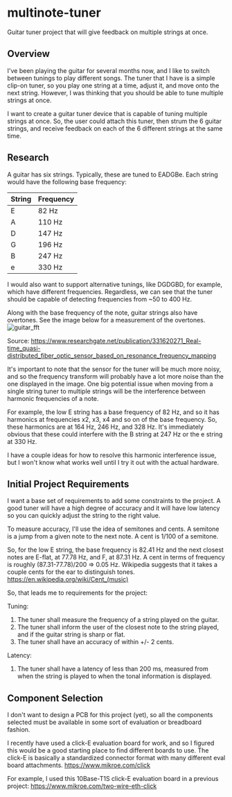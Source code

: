 # multinote-tuner
Guitar tuner project that will give feedback on multiple strings at once.


## Overview

I've been playing the guitar for several months now, and I like to switch between tunings to play different songs. The tuner that I have is a simple clip-on tuner, so you play one string at a time, adjust it, and move onto the next string. However, I was thinking that you should be able to tune multiple strings at once.

I want to create a guitar tuner device that is capable of tuning multiple strings at once. So, the user could attach this tuner, then strum the 6 guitar strings, and receive feedback on each of the 6 different strings at the same time.

## Research

A guitar has six strings. Typically, these are tuned to EADGBe.
Each string would have the following base frequency:

| String    | Frequency |
| -------- | ------- |
| E | 82 Hz  |
| A | 110 Hz |
| D | 147 Hz |
| G | 196 Hz |
| B | 247 Hz |
| e | 330 Hz |

I would also want to support alternative tunings, like DGDGBD, for example, which have different frequencies. Regardless, we can see that the tuner should be capable of detecting frequencies from ~50 to 400 Hz.

Along with the base frequency of the note, guitar strings also have overtones. See the image below for a measurement of the overtones.
![guitar_fft](https://github.com/user-attachments/assets/266737d4-b064-4a65-8211-d8823fa5be0a)

Source: https://www.researchgate.net/publication/331620271_Real-time_quasi-distributed_fiber_optic_sensor_based_on_resonance_frequency_mapping

It's important to note that the sensor for the tuner will be much more noisy, and so the frequency transform will probably have a lot more noise than the one displayed in the image.
One big potential issue when moving from a single string tuner to multiple strings will be the interference between harmonic frequencies of a note.

For example, the low E string has a base frequency of 82 Hz, and so it has harmonics at frequencies x2, x3, x4 and so on of the base frequency. So, these harmonics are at 164 Hz, 246 Hz, and 328 Hz. 
It's immediately obvious that these could interfere with the B string at 247 Hz or the e string at 330 Hz.

I have a couple ideas for how to resolve this harmonic interference issue, but I won't know what works well until I try it out with the actual hardware.

## Initial Project Requirements

I want a base set of requirements to add some constraints to the project.
A good tuner will have a high degree of accuracy and it will have low latency so you can quickly adjust the string to the right value.

To measure accuracy, I'll use the idea of semitones and cents. A semitone is a jump from a given note to the next note. A cent is 1/100 of a semitone.

So, for the low E string, the base frequency is 82.41 Hz and the next closest notes are E-flat, at 77.78 Hz, and F, at 87.31 Hz. A cent in terms of frequency is roughly (87.31-77.78)/200 => 0.05 Hz.
Wikipedia suggests that it takes a couple cents for the ear to distinguish tones. https://en.wikipedia.org/wiki/Cent_(music)

So, that leads me to requirements for the project:

Tuning:
1. The tuner shall measure the frequency of a string played on the guitar.
2. The tuner shall inform the user of the closest note to the string played, and if the guitar string is sharp or flat.
3. The tuner shall have an accuracy of within +/- 2 cents.

Latency:
1. The tuner shall have a latency of less than 200 ms, measured from when the string is played to when the tonal information is displayed.

## Component Selection

I don't want to design a PCB for this project (yet), so all the components selected must be available in some sort of evaluation or breadboard fashion.

I recently have used a click-E evaluation board for work, and so I figured this would be a good starting place to find different boards to use. The click-E is basically a standardized connector format with many different eval board attachments.
https://www.mikroe.com/click

For example, I used this 10Base-T1S click-E evaluation board in a previous project: https://www.mikroe.com/two-wire-eth-click




